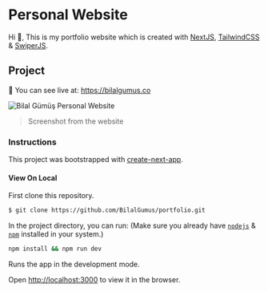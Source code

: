 # Personal Website

Hi 👋, This is my portfolio website which is created with [NextJS](https://nextjs.org/), [TailwindCSS](https://tailwindcss.com/) & [SwiperJS](https://swiperjs.com/).

## Project

🔵 You can see live at: https://bilalgumus.co

![Bilal Gümüş Personal Website](https://user-images.githubusercontent.com/57847805/218793244-dab415bf-e104-432e-93bc-4cb7f7cd6812.png)

> Screenshot from the website

### Instructions

This project was bootstrapped with [create-next-app](https://www.npmjs.com/package/create-next-app).

#### View On Local

First clone this repository.
```bash
$ git clone https://github.com/BilalGumus/portfolio.git
```

In the project directory, you can run: (Make sure you already have [`nodejs`](https://nodejs.org/en/) & [`npm`](https://www.npmjs.com/) installed in your system.)

```bash
npm install && npm run dev
```

Runs the app in the development mode.

Open [http://localhost:3000](http://localhost:3000) to view it in the browser.
